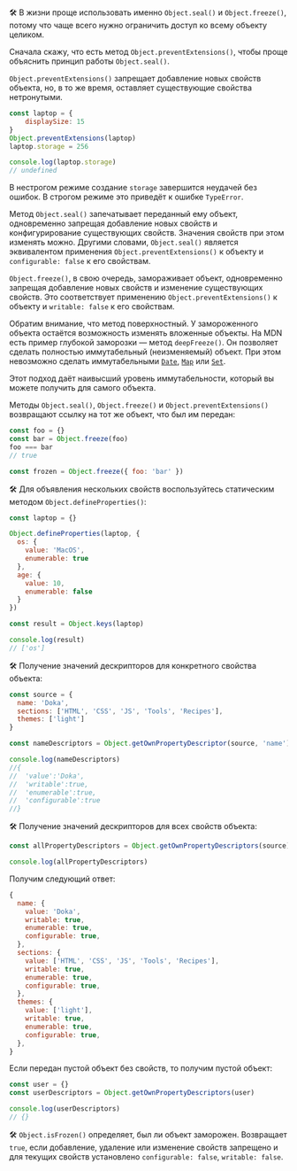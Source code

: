 🛠 В жизни проще использовать именно `Object.seal()` и `Object.freeze()`, потому что чаще всего нужно ограничить доступ ко всему объекту целиком.

Сначала скажу, что есть метод `Object.preventExtensions()`, чтобы проще объяснить принцип работы `Object.seal()`.

`Object.preventExtensions()` запрещает добавление новых свойств объекта, но, в то же время, оставляет существующие свойства нетронутыми.

```js
const laptop = {
    displaySize: 15
}
Object.preventExtensions(laptop)
laptop.storage = 256

console.log(laptop.storage)
// undefined
```

В нестрогом режиме создание `storage` завершится неудачей без ошибок. В строгом режиме это приведёт к ошибке `TypeError`.

Метод `Object.seal()` запечатывает переданный ему объект, одновременно запрещая добавление новых свойств и конфигурирование существующих свойств. Значения свойств при этом изменять можно. Другими словами, `Object.seal()` является эквивалентом применения `Object.preventExtensions()` к объекту и `configurable: false` к его свойствам.

`Object.freeze()`, в свою очередь, замораживает объект, одновременно запрещая добавление новых свойств и изменение существующих свойств. Это соответствует применению `Object.preventExtensions()` к объекту и `writable: false` к его свойствам.

Обратим внимание, что метод поверхностный. У замороженного объекта остаётся возможность изменять вложенные объекты. На MDN есть пример глубокой заморозки — метод `deepFreeze()`. Он позволяет сделать полностью иммутабельный (неизменяемый) объект. При этом невозможно сделать иммутабельными [`Date`](/js/date/), [`Map`](/js/map/) или [`Set`](/js/set/).

Этот подход даёт наивысший уровень иммутабельности, который вы можете получить для самого объекта.

Методы `Object.seal()`, `Object.freeze()` и `Object.preventExtensions()` возвращают ссылку на тот же объект, что был им передан:

```js
const foo = {}
const bar = Object.freeze(foo)
foo === bar
// true
```

```js
const frozen = Object.freeze({ foo: 'bar' })
```

🛠 Для объявления нескольких свойств воспользуйтесь статическим методом `Object.defineProperties()`:

```js
const laptop = {}

Object.defineProperties(laptop, {
  os: {
    value: 'MacOS',
    enumerable: true
  },
  age: {
    value: 10,
    enumerable: false
  }
})

const result = Object.keys(laptop)

console.log(result)
// ['os']
```

🛠 Получение значений дескрипторов для конкретного свойства объекта:

```js
const source = {
  name: 'Doka',
  sections: ['HTML', 'CSS', 'JS', 'Tools', 'Recipes'],
  themes: ['light']
}

const nameDescriptors = Object.getOwnPropertyDescriptor(source, 'name')

console.log(nameDescriptors)
//{
//  'value':'Doka',
//  'writable':true,
//  'enumerable':true,
//  'configurable':true
//}
```

🛠 Получение значений дескрипторов для всех свойств объекта:

```js
const allPropertyDescriptors = Object.getOwnPropertyDescriptors(source)

console.log(allPropertyDescriptors)
```

Получим следующий ответ:

```js
{
  name: {
    value: 'Doka',
    writable: true,
    enumerable: true,
    configurable: true,
  },
  sections: {
    value: ['HTML', 'CSS', 'JS', 'Tools', 'Recipes'],
    writable: true,
    enumerable: true,
    configurable: true,
  },
  themes: {
    value: ['light'],
    writable: true,
    enumerable: true,
    configurable: true,
  },
}
```

Если передан пустой объект без свойств, то получим пустой объект:

```js
const user = {}
const userDescriptors = Object.getOwnPropertyDescriptors(user)

console.log(userDescriptors)
// {}
```

🛠  `Object.isFrozen()` определяет, был ли объект заморожен. Возвращает `true`, если добавление, удаление или изменение свойств запрещено и для текущих свойств установлено `configurable: false`, `writable: false`.
